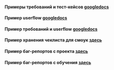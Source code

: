 #### Примеры требований и тест-кейсов [googledocs](https://drive.google.com/drive/folders/1IR_vZuXdWT6zTyYilpb1DM8RaXYNCgMY)

#### Пример userflow [googledocs](https://drive.google.com/drive/folders/1kKdoxngVPlHKaIkpTPPu6crv9FJrNGsz)
 
#### Пример требований и userflow [googledocs](https://drive.google.com/drive/folders/1AMezHM4A--cfdgHr2rV-0caa_k55l7AM)

#### Пример хранения чеклиста для смоук [здесь](./markdown/NN/smoke_test_check_list/smoke_17_02_2023)

#### Пример баг-репортов с проекта [здесь](./bug_reports)

#### Пример баг-репортов с обучения [здесь](https://cbone.youtrack.cloud/issues)
